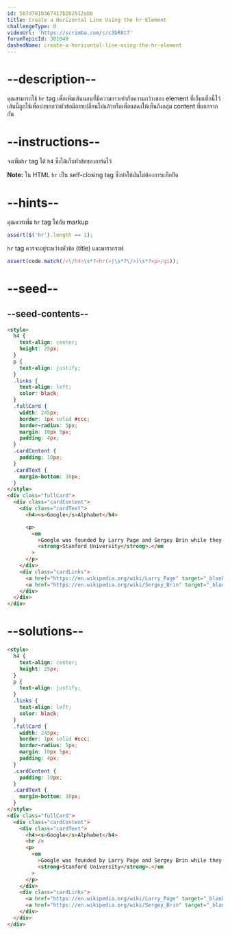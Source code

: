 ```yaml
---
id: 587d781b367417b2b2512abb
title: Create a Horizontal Line Using the hr Element
challengeType: 0
videoUrl: 'https://scrimba.com/c/c3bR8t7'
forumTopicId: 301049
dashedName: create-a-horizontal-line-using-the-hr-element
---
```


# --description--

คุณสามารถใช้ `hr` tag เพื่อเพิ่มเส้นนอนที่มีความยาวเท่ากับความกว้างของ element ที่เก็บแท็กนี้ไว้
เส้นนี้ถูกใช้เพื่อบ่งบอกว่าหัวข้อมีการเปลี่ยนไปแล้วหรือเพื่อแสดงให้เห็นถึงกลุ่ม content ที่แยกจากกัน

# --instructions--

จงเพิ่ม`hr` tag ใต้ `h4` ซึ่งได้เก็บหัวข้อของการ์ดไว้

**Note:** ใน HTML `hr` เป็น self-closing tag ซึ่งทำให้มันไม่ต้องการแท็กปิด

# --hints--

คุณควรเพิ่ม `hr` tag ให้กับ markup

```js
assert($('hr').length == 1);
```

`hr` tag ควรจะอยู่ระหว่างหัวข้อ (title) และพารากราฟ

```js
assert(code.match(/<\/h4>\s*?<hr(>|\s*?\/>)\s*?<p>/gi));
```

# --seed--

## --seed-contents--

```html
<style>
  h4 {
    text-align: center;
    height: 25px;
  }
  p {
    text-align: justify;
  }
  .links {
    text-align: left;
    color: black;
  }
  .fullCard {
    width: 245px;
    border: 1px solid #ccc;
    border-radius: 5px;
    margin: 10px 5px;
    padding: 4px;
  }
  .cardContent {
    padding: 10px;
  }
  .cardText {
    margin-bottom: 30px;
  }
</style>
<div class="fullCard">
  <div class="cardContent">
    <div class="cardText">
      <h4><s>Google</s>Alphabet</h4>

      <p>
        <em
          >Google was founded by Larry Page and Sergey Brin while they were <u>Ph.D. students</u> at
          <strong>Stanford University</strong>.</em
        >
      </p>
    </div>
    <div class="cardLinks">
      <a href="https://en.wikipedia.org/wiki/Larry_Page" target="_blank" class="links">Larry Page</a><br /><br />
      <a href="https://en.wikipedia.org/wiki/Sergey_Brin" target="_blank" class="links">Sergey Brin</a>
    </div>
  </div>
</div>
```

# --solutions--

```html
<style>
  h4 {
    text-align: center;
    height: 25px;
  }
  p {
    text-align: justify;
  }
  .links {
    text-align: left;
    color: black;
  }
  .fullCard {
    width: 245px;
    border: 1px solid #ccc;
    border-radius: 5px;
    margin: 10px 5px;
    padding: 4px;
  }
  .cardContent {
    padding: 10px;
  }
  .cardText {
    margin-bottom: 30px;
  }
</style>
<div class="fullCard">
  <div class="cardContent">
    <div class="cardText">
      <h4><s>Google</s>Alphabet</h4>
      <hr />
      <p>
        <em
          >Google was founded by Larry Page and Sergey Brin while they were <u>Ph.D. students</u> at
          <strong>Stanford University</strong>.</em
        >
      </p>
    </div>
    <div class="cardLinks">
      <a href="https://en.wikipedia.org/wiki/Larry_Page" target="_blank" class="links">Larry Page</a><br /><br />
      <a href="https://en.wikipedia.org/wiki/Sergey_Brin" target="_blank" class="links">Sergey Brin</a>
    </div>
  </div>
</div>
```
